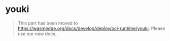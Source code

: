 # youki

> This part has been moved to  <https://wasmedge.org/docs/develop/deploy/oci-runtime/youki>. Please use our new docs..
